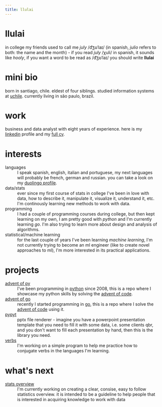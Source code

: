 ```yaml
---
title: llulai
---
```


# llulai
in college my friends used to call me _july_ /d͡ʒʊˈlaɪ/ (in spanish, _julio_ refers
to both: the name and the month) - if you read _july_ /χuli/ in spanish, it sounds
like _hooly_, if you want a word to be read as /d͡ʒʊˈlaɪ/ you should write **llulai**

# mini bio
born in santiago, chile. eldest of four siblings. studied information systems at
[uchile](http://www.uchile.cl/). currently living in são paulo, brazil.

# work
business and data analyst with eight years of experience.
here is my [linkedin](https://www.linkedin.com/in/llulai/) profile and my
[full cv](cv.md).

# interests
<dl>
  <dt>languages</dt>
  <dd>I speak spanish, english, italian and portuguese, my next languages will
      probably be french, german and russian. you can take a look on my
      <a href="https://www.duolingo.com/llulai">duolingo profile</a>.
  </dd>
  
  <dt>data/stats</dt>
  <dd>
      ever since my first course of stats in college I've been in love with data, how
      to describe it, manipulate it, visualize it, understand it, etc. I'm continously
      learning new methods to work with data.
  </dd>
  
  <dt>programming</dt>
  <dd>I had a couple of programming courses during college, but then kept
      learning on my own, I am pretty good with <i>python</i> and I'm currently learning <i>go</i>.
      I'm also trying to learn more about design and analysis of algorithms.
  </dd>

  <dt>statistical/machine learning</dt>
  <dd>for the last couple of years I've been learning <i>machine learning</i>,
      I'm not currently trying to become an ml engineer (like to create novel approaches to ml),
      I'm more interested in its practical applications.
  </dd>
</dl>

# projects

<dl>
    <dt><a href="https://github.com/llulai/advent_of_py">advent of py</a></dt>
    <dd>I've been programming in <a href="https://www.python.org">python</a> since 2008, this is
        a repo where I showcase my python skills by solving the
        <a href="https://adventofcode.com">advent of code</a>.
    </dd>
    <dt><a href="https://github.com/llulai/advent_of_go">advent of go</a></dt>
    <dd>recently I started programming in <a href="https://golang.org">go</a>, this is a repo where
        I solve the <a href="https://adventofcode.com">advent of code</a> using it.
    </dd>
    <dt><a href="https://github.com/llulai/pypyt">pypyt</a></dt>
    <dd>pptx file renderer - imagine you have a powerpoint presentation template that you need to
        fill it with some data, i.e. some clients qbr, and you don't want to fill each presentation
        by hand, then this is the library you need.
    </dd>
    <dt><a href="https://github.com/llulai/verbs">verbs</a></dt>
    <dd>I'm working on a simple program to help me practice how to conjugate verbs in the
        languages I'm learning.
    </dd>

</dl>


# what's next

<dl>
    <dt><a href="data">stats overview</a></dt>
    <dd>I'm currently working on creating a clear, consise, easy to follow statistics overview. it
        is intended to be a guideline to help people that is interested in acquiring knowledge to
        work with data
    </dd>
</dl>